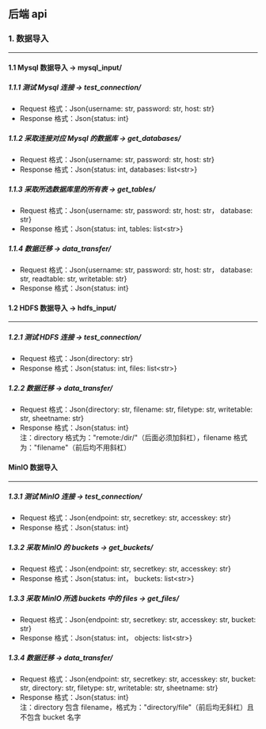 ## 后端 api

### 1. 数据导入

---

#### 1.1 Mysql 数据导入 -> mysql_input/

##### 1.1.1 测试 Mysql 连接 -> test_connection/

- Request 格式：Json{username: str, password: str, host: str}
- Response 格式：Json{status: int}

##### 1.1.2 采取连接对应 Mysql 的数据库 -> get_databases/

- Request 格式：Json{username: str, password: str, host: str}
- Response 格式：Json{status: int, databases: list\<str>}

##### 1.1.3 采取所选数据库里的所有表 -> get_tables/

- Request 格式：Json{username: str, password: str, host: str， database: str}
- Response 格式：Json{status: int, tables: list\<str>}

##### 1.1.4 数据迁移 -> data_transfer/

- Request 格式：Json{username: str, password: str, host: str， database: str, readtable: str, writetable: str}
- Response 格式：Json{status: int}

#### 1.2 HDFS 数据导入 -> hdfs_input/

---

##### 1.2.1 测试 HDFS 连接 -> test_connection/

- Request 格式：Json{directory: str}
- Response 格式：Json{status: int, files: list\<str>}

##### 1.2.2 数据迁移 -> data_transfer/

- Request 格式：Json{directory: str, filename: str, filetype: str, writetable: str, sheetname: str}
- Response 格式：Json{status: int} \
  注：directory 格式为："remote:/dir/"（后面必须加斜杠），filename 格式为："filename"（前后均不用斜杠）

#### MinIO 数据导入

---

##### 1.3.1 测试 MinIO 连接 -> test_connection/

- Request 格式：Json{endpoint: str, secretkey: str, accesskey: str}
- Response 格式：Json{status: int}

##### 1.3.2 采取 MinIO 的 buckets -> get_buckets/

- Request 格式：Json{endpoint: str, secretkey: str, accesskey: str}
- Response 格式：Json{status: int， buckets: list\<str>}

##### 1.3.3 采取 MinIO 所选 buckets 中的 files -> get_files/

- Request 格式：Json{endpoint: str, secretkey: str, accesskey: str, bucket: str}
- Response 格式：Json{status: int， objects: list\<str>}

##### 1.3.4 数据迁移 -> data_transfer/

- Request 格式：Json{endpoint: str, secretkey: str, accesskey: str, bucket: str, directory: str, filetype: str, writetable: str, sheetname: str}
- Response 格式：Json{status: int}\
  注：directory 包含 filename，格式为："directory/file"（前后均无斜杠）且不包含 bucket 名字
